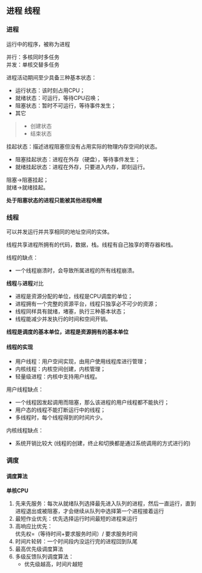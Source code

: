 ## 进程 线程

### 进程

运行中的程序，被称为进程

并行：多核同时多任务  
并发：单核交替多任务

进程活动期间至少具备三种基本状态：
* 运行状态：该时刻占用CPU；
* 就绪状态：可运行，等待CPU召唤；
* 阻塞状态：暂时不可运行，等待事件发生；  
* 其它
>* 创建状态
>* 结束状态  

挂起状态：描述进程阻塞但没有占用实际的物理内存空间的状态。  
* 阻塞挂起状态：进程在外存（硬盘），等待事件发生；
* 就绪挂起状态：进程在外存，只要进入内存，即刻运行。  

阻塞->阻塞挂起；  
就绪->就绪挂起。  

**处于阻塞状态的进程只能被其他进程唤醒**  

### 线程  

可以并发运行并共享相同的地址空间的实体。

线程共享进程所拥有的代码，数据，栈。线程有自己独享的寄存器和栈。  

线程的缺点：
* 一个线程崩溃时，会导致所属进程的所有线程崩溃。

**线程**与**进程**对比
* 进程是资源分配的单位，线程是CPU调度的单位；
* 进程拥有一个完整的资源平台，线程只独享必不可少的资源；
* 线程同样具有就绪，堵塞，执行三种基本状态；
* 线程能减少并发执行的时间和空间开销。

**线程是调度的基本单位，进程是资源拥有的基本单位** 

#### 线程的实现
* 用户线程：用户空间实现，由用户使用线程库进行管理；
* 内核线程：内核空间创建，内核管理；
* 轻量级进程：内核中支持用户线程。  

用户线程缺点：
* 一个线程因发起调用而阻塞，那么该进程的用户线程都不能执行；
* 用户态的线程不能打断运行中的线程；
* 多线程时，每个线程得到的时间片少。

内核线程缺点：
* 系统开销比较大 (线程的创建，终止和切换都是通过系统调用的方式进行的)

### 调度

#### 调度算法

**单核CPU**
1. 先来先服务：每次从就绪队列选择最先进⼊队列的进程，然后⼀直运⾏，直到进程退出或被阻塞，才会继续从队列中选择第⼀个进程接着运⾏
2. 最短作业优先：优先选择运⾏时间最短的进程来运⾏
3. 高响应比优先：  
   优先权=（等待时间+要求服务时间）/ 要求服务时间  
4. 时间片轮转：一个时间段内没运行完的进程回到队尾
5. 最高优先级调度算法
6. 多级反馈队列调度算法：
   * 优先级越高，时间片越短

